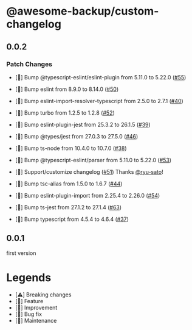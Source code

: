 # @awesome-backup/custom-changelog

## 0.0.2

### Patch Changes

- [🧰] Bump @typescript-eslint/eslint-plugin from 5.11.0 to 5.22.0 ([#55](https://github.com/ryu-sato/awesome-backup/pull/55))

* [🧰] Bump eslint from 8.9.0 to 8.14.0 ([#50](https://github.com/ryu-sato/awesome-backup/pull/50))

- [🧰] Bump eslint-import-resolver-typescript from 2.5.0 to 2.7.1 ([#40](https://github.com/ryu-sato/awesome-backup/pull/40))

* [🧰] Bump turbo from 1.2.5 to 1.2.8 ([#52](https://github.com/ryu-sato/awesome-backup/pull/52))

- [🧰] Bump eslint-plugin-jest from 25.3.2 to 26.1.5 ([#39](https://github.com/ryu-sato/awesome-backup/pull/39))

* [🧰] Bump @types/jest from 27.0.3 to 27.5.0 ([#46](https://github.com/ryu-sato/awesome-backup/pull/46))

- [🧰] Bump ts-node from 10.4.0 to 10.7.0 ([#38](https://github.com/ryu-sato/awesome-backup/pull/38))

* [🧰] Bump @typescript-eslint/parser from 5.11.0 to 5.22.0 ([#53](https://github.com/ryu-sato/awesome-backup/pull/53))

- [🧰] Support/customize changelog ([#51](https://github.com/ryu-sato/awesome-backup/pull/51)) Thanks [@ryu-sato](https://github.com/ryu-sato)!

* [🧰] Bump tsc-alias from 1.5.0 to 1.6.7 ([#44](https://github.com/ryu-sato/awesome-backup/pull/44))

- [🧰] Bump eslint-plugin-import from 2.25.4 to 2.26.0 ([#54](https://github.com/ryu-sato/awesome-backup/pull/54))

* [🧰] Bump ts-jest from 27.1.2 to 27.1.4 ([#63](https://github.com/ryu-sato/awesome-backup/pull/63))

- [🧰] Bump typescript from 4.5.4 to 4.6.4 ([#37](https://github.com/ryu-sato/awesome-backup/pull/37))

## 0.0.1

first version

# Legends

- [⚠️] Breaking changes
- [💎] Feature
- [🚀] Improvement
- [🐛] Bug fix
- [🧰] Maintenance
